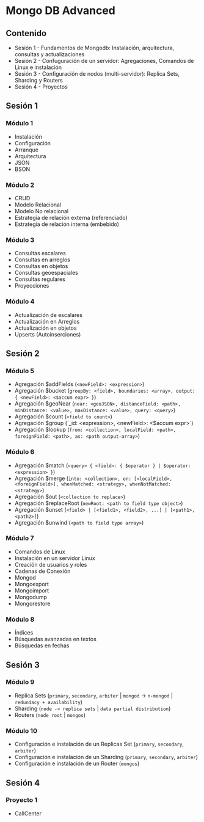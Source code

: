 # Mongo DB Advanced

## Contenido

* Sesión 1 - Fundamentos de Mongodb: Instalación, arquitectura, consultas y actualizaciones
* Sesión 2 - Confuguración de un servidor: Agregaciones, Comandos de Linux e instalación
* Sesión 3 - Configuración de nodos (multi-servidor): Replica Sets, Sharding y Routers
* Sesión 4 - Proyectos

## Sesión 1

### Módulo 1

* Instalación
* Configuración
* Arranque
* Arquitectura
* JSON
* BSON

### Módulo 2

* CRUD
* Modelo Relacional
* Modelo No relacional
* Estrategia de relación externa (referenciado)
* Estrategia de relación interna (embebido)

### Módulo 3

* Consultas escalares
* Consultas en arreglos
* Consultas en objetos
* Consultas geoespaciales
* Consultas regulares
* Proyecciones

### Módulo 4

* Actualización de escalares
* Actualización en Arreglos
* Actualización en objetos
* Upserts (Autoinserciones)

## Sesión 2

### Módulo 5

* Agregación $addFields (`<newField>: <expression>`)
* Agregación $bucket (`groupBy: <field>, boundaries: <array>, output: { <newField>: <$accum expr> }`)
* Agregación $geoNear (`near: <geoJSON>, distanceField: <path>, minDistance: <value>, maxDistance: <value>, query: <query>`)
* Agregación $count (`<field to count>`)
* Agregación $group (`_id: <expression>, <newField>: <$accum expr>`)
* Agregación $lookup (`from: <collection>, localField: <path>, foreignField: <path>, as: <path output-array>`)

### Módulo 6

* Agregación $match (`<query> { <field>: { $operator } | $operator: <expression> }`)
* Agregación $merge (`into: <collection>, on: [<localField>, <foreignField>], whenMatched: <strategy>, whenNotMatched: <strategy>`)
* Agregación $out (`<collection to replace>`)
* Agregación $replaceRoot (`newRoot: <path to field type object>`)
* Agregación $unset (`<field> | [<field1>, <field2>, ...] | [<path1>, <path2>]`)
* Agregación $unwind (`<path to field type array>`)

### Módulo 7

* Comandos de Linux
* Instalación en un servidor Linux
* Creación de usuarios y roles
* Cadenas de Conexión
* Mongod
* Mongoexport
* Mongoimport
* Mongodump
* Mongorestore

### Módulo 8

* Índices
* Búsquedas avanzadas en textos
* Búsquedas en fechas

## Sesión 3

### Módulo 9

* Replica Sets (`primary`, `secondary`, `arbiter` | `mongod` -> `n-mongod` | `redundacy + availability`)
* Sharding (`node -> replica sets` | `data partial distribution`)
* Routers (`node root` | `mongos`)

### Módulo 10

* Configuración e instalación de un Replicas Set (`primary`, `secondary`, `arbiter`)
* Configuración e instalación de un Sharding (`primary`, `secondary`, `arbiter`)
* Configuración e instalación de un Router (`mongos`)

## Sesión 4

### Proyecto 1

* CallCenter
